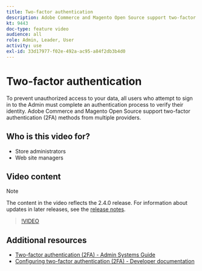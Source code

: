 ```yaml
---
title: Two-factor authentication
description: Adobe Commerce and Magento Open Source support two-factor authentication (2FA) methods from multiple providers. Learn how two-factor authentication features help to secure the Admin of your store.
kt: 9443
doc-type: feature video
audience: all
role: Admin, Leader, User
activity: use
exl-id: 33d17977-f02e-492a-ac95-a84f2db3b4d0
---
```

# Two-factor authentication

To prevent unauthorized access to your data, all users who attempt to sign in to the Admin must complete an authentication process to verify their identity. Adobe Commerce and Magento Open Source support two-factor authentication (2FA) methods from multiple providers. 

## Who is this video for?

- Store administrators
- Web site managers

## Video content

>[!NOTE]
>
>The content in the video reflects the 2.4.0 release. For information about updates in later releases, see the [release notes](https://experienceleague.adobe.com/docs/commerce-operations/release/notes/overview.html).

>[!VIDEO](https://video.tv.adobe.com/v/339104?quality=12&learn=on)

## Additional resources

- [Two-factor authentication (2FA) - Admin Systems Guide](https://experienceleague.adobe.com/docs/commerce-admin/systems/security/2fa/security-two-factor-authentication.html)
- [Configuring two-factor authentication (2FA) - Developer documentation](https://developer.adobe.com/commerce/testing/functional-testing-framework/two-factor-authentication/)
